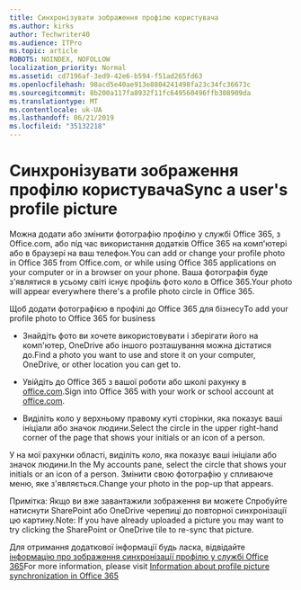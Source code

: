 ```yaml
---
title: Синхронізувати зображення профілю користувача
ms.author: kirks
author: Techwriter40
ms.audience: ITPro
ms.topic: article
ROBOTS: NOINDEX, NOFOLLOW
localization_priority: Normal
ms.assetid: cd7196af-3ed9-42e6-b594-f51ad265fd63
ms.openlocfilehash: 98acd5e40ae913e8804241498fa23c34fc36673c
ms.sourcegitcommit: 8b200a117fa8932f11fc649560496ffb308909da
ms.translationtype: MT
ms.contentlocale: uk-UA
ms.lasthandoff: 06/21/2019
ms.locfileid: "35132218"
---
```

# <a name="sync-a-users-profile-picture"></a><span data-ttu-id="5c733-102">Синхронізувати зображення профілю користувача</span><span class="sxs-lookup"><span data-stu-id="5c733-102">Sync a user's profile picture</span></span>

<span data-ttu-id="5c733-103">Можна додати або змінити фотографію профілю у службі Office 365, з Office.com, або під час використання додатків Office 365 на комп'ютері або в браузері на ваш телефон.</span><span class="sxs-lookup"><span data-stu-id="5c733-103">You can add or change your profile photo in Office 365 from Office.com, or while using Office 365 applications on your computer or in a browser on your phone.</span></span> <span data-ttu-id="5c733-104">Ваша фотографія буде з'являтися в усьому світі існує профіль фото коло в Office 365.</span><span class="sxs-lookup"><span data-stu-id="5c733-104">Your photo will appear everywhere there's a profile photo circle in Office 365.</span></span>

<span data-ttu-id="5c733-105">Щоб додати фотографією в профілі до Office 365 для бізнесу</span><span class="sxs-lookup"><span data-stu-id="5c733-105">To add your profile photo to Office 365 for business</span></span>

- <span data-ttu-id="5c733-106">Знайдіть фото ви хочете використовувати і зберігати його на комп'ютер, OneDrive або іншого розташування можна дістатися до.</span><span class="sxs-lookup"><span data-stu-id="5c733-106">Find a photo you want to use and store it on your computer, OneDrive, or other location you can get to.</span></span>

- <span data-ttu-id="5c733-107">Увійдіть до Office 365 з вашої роботи або школі рахунку в [office.com](http://www.office.com).</span><span class="sxs-lookup"><span data-stu-id="5c733-107">Sign into Office 365 with your work or school account at [office.com](http://www.office.com).</span></span>

- <span data-ttu-id="5c733-108">Виділіть коло у верхньому правому куті сторінки, яка показує ваші ініціали або значок людини.</span><span class="sxs-lookup"><span data-stu-id="5c733-108">Select the circle in the upper right-hand corner of the page that shows your initials or an icon of a person.</span></span>

<span data-ttu-id="5c733-109">У на мої рахунки області, виділіть коло, яка показує ваші ініціали або значок людини.</span><span class="sxs-lookup"><span data-stu-id="5c733-109">In the My accounts pane, select the circle that shows your initials or an icon of a person.</span></span> <span data-ttu-id="5c733-110">Змінити свою фотографію у спливаюче меню, яке з'являється.</span><span class="sxs-lookup"><span data-stu-id="5c733-110">Change your photo in the pop-up that appears.</span></span>

<span data-ttu-id="5c733-111">Примітка: Якщо ви вже завантажили зображення ви можете Спробуйте натиснути SharePoint або OneDrive черепиці до повторної синхронізації цю картину.</span><span class="sxs-lookup"><span data-stu-id="5c733-111">Note: If you have already uploaded a picture you may want to try clicking the SharePoint or OneDrive tile to re-sync that picture.</span></span>

<span data-ttu-id="5c733-112">Для отримання додаткової інформації будь ласка, відвідайте [інформацію про зображення синхронізації профілю у службі Office 365](https://support.office.com/article/information-about-profile-picture-synchronization-in-office-365-20594d76-d054-4af4-a660-401133e3d48a?ui=en-US&amp;rs=en-US&amp;ad=US)</span><span class="sxs-lookup"><span data-stu-id="5c733-112">For more information, please visit [Information about profile picture synchronization in Office 365](https://support.office.com/article/information-about-profile-picture-synchronization-in-office-365-20594d76-d054-4af4-a660-401133e3d48a?ui=en-US&amp;rs=en-US&amp;ad=US)</span></span>

